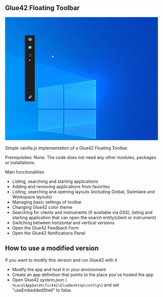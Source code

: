 ## Glue42 Floating Toolbar

![Toolbar GIF](./toolbar.gif)

Simple vanilla.js implementation of a Glue42 Floating Toolbar.

Prerequisites: None. The code does not need any other modules, packages or installations.

Main functionalities
- Listing, searching and starting applications
- Adding and removing applications from favorites
- Listing, searching and opening layouts (including Global, Swimlane and Workspace layouts)
- Managing basic settings of toolbar
- Changing Glue42 color theme
- Searching for clients and instruments (if available via GSS), listing and starting application that can open the search entity(client or instrument)
- Switching between horizontal and vertical versions
- Open the Glue42 Feedback Form
- Open the Glue42 Notifications Panel

## How to use a modified version 

If you want to modify this version and run Glue42 with it

* Modify the app and host it in your environment
* Create an app definition that points to the place you've hosted the app
* Open Glue42 *system.json* (``` %LocalAppData%\Tick42\GlueDesktop\config\```) and set "useEmbeddedShell" to false.
